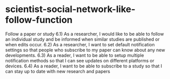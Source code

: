 # scientist-social-network-like-follow-function

Follow a paper or study
6.1) As a researcher, I would like to be able to follow an individual study and be informed when similar studies are published or when edits occur.
6.2) As a researcher, I want to set default notification settings so that people who subscribe to my paper can know about any new developments. 
6.3) As a reader, I want to be able to setup multiple notification methods so that I can see updates on different platforms or devices.
6.4) As a reader, I want to be able to subscribe to a study so that I can stay up to date with new research and papers
